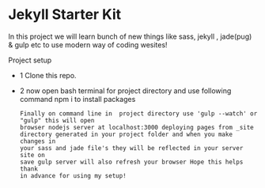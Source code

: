# Jekyll Starter Kit
In this project we will learn bunch of new things like sass, jekyll , jade(pug) & gulp etc to use modern way of coding wesites!

Project setup

*	1 Clone this repo.
*	2 now open bash terminal for project directory and use following command npm i to install packages

        Finally on command line in  project directory use 'gulp --watch' or "gulp" this will open 
        browser nodejs server at localhost:3000 deploying pages from _site 
        directory generated in your project folder and when you make changes in 
        your sass and jade file's they will be reflected in your server site on 
        save gulp server will also refresh your browser Hope this helps thank 
        in advance for using my setup!
